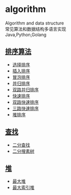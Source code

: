 # algorithm
Algorithm and data structure  
常见算法和数据结构多语言实现  
Java,Python,Golang
## [排序算法](./sorting)
  + [选择排序](./sorting/python/select_sort.py)
  + [插入排序](./sorting/python/insert_sort.py)
  + [冒泡排序](./sorting/python/bubble_sort.py)
  + [并归排序](./sorting/python/merge_sort.py)
  + [双路并归排序](./sorting/python/merge_bu_sort.py)
  + [快速排序](./sorting/python/quick_sort.py)
  + [双路快速排序](./sorting/python/quick_2_sort.py)
  + [三路快速排序](./sorting/python/quick_3_sort.py)
  + [堆排序](./sorting/python/heap_sort.py)
## [查找](./search)
  + [二分查找](./search/python/binary_search.py)
  + [二分搜素树](./search/python/BST.py)

## [堆](./heap)
  + [最大堆](./heap/python/max_heap.py)
  + [最大索引堆](./heap/python/index_max_heap.py)
